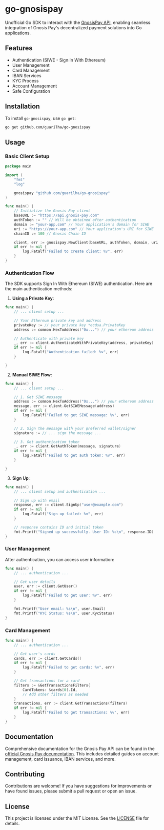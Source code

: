 # go-gnosispay

Unofficial Go SDK to interact with the [GnosisPay API](https://docs.gnosispay.com), enabling seamless integration of Gnosis Pay's decentralized payment solutions into Go applications.

## Features

- Authentication (SIWE - Sign In With Ethereum)
- User Management
- Card Management
- IBAN Services
- KYC Process
- Account Management
- Safe Configuration

## Installation

To install `go-gnosispay`, use `go get`:

```bash
go get github.com/guarilha/go-gnosispay
```

## Usage

### Basic Client Setup

```go
package main

import (
    "fmt"
    "log"

    gnosispay "github.com/guarilha/go-gnosispay"
)

func main() {
    // Initialize the Gnosis Pay client
    baseURL := "https://api.gnosis-pay.com"
    authToken := "" // Will be obtained after authentication
    domain := "your-app.com" // Your application's domain for SIWE
    uri := "https://your-app.com" // Your application's URI for SIWE
    chainID := 100 // Gnosis Chain ID

    client, err := gnosispay.NewClient(baseURL, authToken, domain, uri, chainID)
    if err != nil {
        log.Fatalf("Failed to create client: %v", err)
    }
}
```

### Authentication Flow

The SDK supports Sign In With Ethereum (SIWE) authentication. Here are the main authentication methods:

1. **Using a Private Key**:
```go
func main() {
    // ... client setup ...

    // Your Ethereum private key and address
    privateKey := // your private key *ecdsa.PrivateKey
    address := common.HexToAddress("0x...") // your ethereum address

    // Authenticate with private key
    _, err := client.AuthenticateWithPrivateKey(address, privateKey)
    if err != nil {
        log.Fatalf("Authentication failed: %v", err)
    }

}
```

2. **Manual SIWE Flow**:
```go
func main() {
    // ... client setup ...

    // 1. Get SIWE message
    address := common.HexToAddress("0x...") // your ethereum address
    message, err := client.GetSIWEMessage(address)
    if err != nil {
        log.Fatalf("Failed to get SIWE message: %v", err)
    }

    // 2. Sign the message with your preferred wallet/signer
    signature := // ... sign the message ...

    // 3. Get authentication token
    _, err := client.GetAuthToken(message, signature)
    if err != nil {
        log.Fatalf("Failed to get auth token: %v", err)
    }

}
```

3. **Sign Up**:
```go
func main() {
    // ... client setup and authentication ...

    // Sign up with email
    response, err := client.SignUp("user@example.com")
    if err != nil {
        log.Fatalf("Sign up failed: %v", err)
    }

    // response contains ID and initial token
    fmt.Printf("Signed up successfully. User ID: %s\n", response.ID)
}
```

### User Management

After authentication, you can access user information:

```go
func main() {
    // ... authentication ...

    // Get user details
    user, err := client.GetUser()
    if err != nil {
        log.Fatalf("Failed to get user: %v", err)
    }

    fmt.Printf("User email: %s\n", user.Email)
    fmt.Printf("KYC Status: %s\n", user.KycStatus)
}
```

### Card Management

```go
func main() {
    // ... authentication ...

    // Get user's cards
    cards, err := client.GetCards()
    if err != nil {
        log.Fatalf("Failed to get cards: %v", err)
    }

    // Get transactions for a card
    filters := &GetTransactionsFilters{
        CardTokens: &cards[0].Id,
        // Add other filters as needed
    }
    transactions, err := client.GetTransactions(filters)
    if err != nil {
        log.Fatalf("Failed to get transactions: %v", err)
    }
}
```

## Documentation

Comprehensive documentation for the Gnosis Pay API can be found in the [official Gnosis Pay documentation](https://docs.gnosispay.com).
This includes detailed guides on account management, card issuance, IBAN services, and more.

## Contributing

Contributions are welcome! If you have suggestions for improvements or have found issues, please submit a pull request or open an issue.

## License

This project is licensed under the MIT License. See the [LICENSE](https://github.com/guarilha/go-gnosispay/blob/main/LICENSE) file for details.

